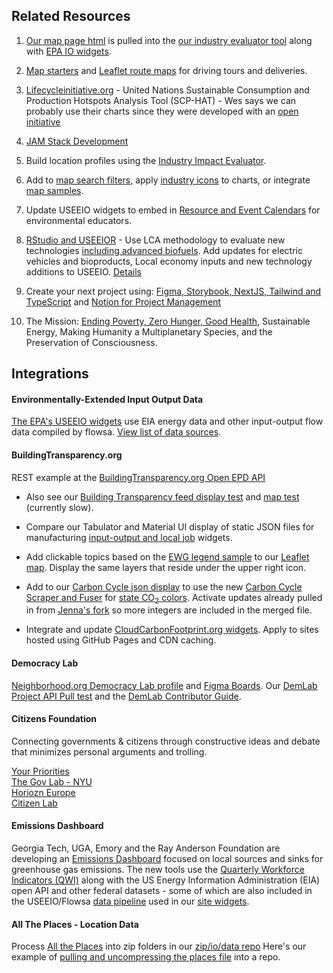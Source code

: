 ## Related Resources

1. [Our map page html](../../localsite/map/) is pulled into the [our industry evaluator tool](/localsite/info/#show=smart&state=GA) along with [EPA IO widgets](../../io/charts/).  

1. [Map starters](../start) and [Leaflet route maps](../start/routing/) for driving tours and deliveries.

1. [Lifecycleinitiative.org](http://scp-hat.lifecycleinitiative.org/) - United Nations Sustainable Consumption and Production Hotspots Analysis Tool (SCP-HAT) - Wes says we can probably use their charts since they were developed with an [open initiative](http://scp-hat.lifecycleinitiative.org/wp-content/uploads/2019/02/SCP-HAT_Technical-documentation_final-20181220_v2.pdf)  

1. <a href="https://jamstack.org">JAM Stack Development</a>

1. Build location profiles using the [Industry Impact Evaluator](../../localsite/info).<!-- Goods & Services Reports - communities with environmental impacts of new technologies -->  

1. Add to [map search filters](../localsite/map/), apply [industry icons](start/dataset/icons/) to charts, or integrate [map samples](start/maps).   

1. Update USEEIO widgets to embed in <a href="https://naaee.github.io/core/" style="white-space: nowrap;">Resource and Event Calendars</a> for environmental educators.

1. [RStudio and USEEIOR](../io/naics) - Use LCA methodology to evaluate new technologies [including advanced biofuels](../../community/biotech/).  Add updates for electric vehicles  and bioproducts, Local economy inputs and new technology additions to USEEIO. [Details](../io/naics/)  

1. Create your next project using: [Figma, Storybook, NextJS, Tailwind and TypeScript](https://news.shardlabs.io/storybook-tailwind-next-js-with-typescript-5a2486f905ec) and [Notion for Project Management](https://www.notion.so/projects)

1. The Mission: [Ending Poverty, Zero Hunger, Good Health](/data-pipeline/international/), Sustainable Energy, Making Humanity a Multiplanetary Species, and the Preservation of Consciousness.


## Integrations

<!-- Figma -->

#### Environmentally-Extended Input Output Data

[The EPA's USEEIO widgets](../../io/charts/) use EIA energy data and other input-output flow data compiled by flowsa. [View list of data sources](../../io/about/api).

#### BuildingTransparency.org

REST example at the [BuildingTransparency.org Open EPD API](https://openepd.buildingtransparency.org/#/epds/get_epds_id)

- Also see our <a href="../../io/template/feed/">Building Transparency feed display test</a> and <a href="https://model.earth/localsite/info/?show=openepd&mapview=state#state=GA">map test</a> (currently slow).

- Compare our Tabulator and Material UI display of static JSON files for manufacturing [input-output and local job](../../localsite/info/data/) widgets.


<!--
- [Attend a meetup](../../io/coders/) and help setup [Citizen Lab Engagement Tools](https://www.citizenlab.co) to provide mobile survey apps with Open Seattle and Code for Atlanta.

Blitz is undergoing updates to independently extend NextJS and other.  Reactivate in a few months.
Experiment with Tailwind CSS in our [planning repo](https://neighborhood.org/planning/#display=planning.md) ([GitHub](https://github.com/localsite/planning))

- Apply the Blitz survey fields (Question and Choice) to our Real World 2.0 [planning repo](https://neighborhood.org/planning/#display=planning.md) ([GitHub](https://github.com/localsite/planning)) from the [Blitz survey builder tutorial](https://blitzjs.com/docs/tutorial) and [voting app](https://dev.to/anubra266/full-stack-react-in-blitzjs-and-chakra-ui-part-2-38n4).
-->

- Add clickable topics based on the <a href="../../../community/map/ewg/">EWG legend sample</a> to our [Leaflet map](../../localsite/map/). Display the same layers that reside under the upper right icon.



- Add to our <a href="../../apps/beyondcarbon/#state=NC">Carbon Cycle json display</a> to use the new <a href="https://github.com/modelearth/beyond-carbon-scraper">Carbon Cycle Scraper and Fuser</a> for [state CO<sub>2</sub> colors](../../apps/beyondcarbon/#geoview=country). Activate updates already pulled in from [Jenna's fork](https://github.com/JennaFlan2426/beyond-carbon-scraper) so more integers are included in the merged file.

<!--
- Inquire with See-Click-Fix regarding adding domains so we can avoid [CORS error](../../community/resources/diffbot/#feed=open311) when pulling from the <a href="http://dev.seeclickfix.com/">See-Click-Fix open311 API</a>.
-->

- Integrate and update <a href="https://www.cloudcarbonfootprint.org">CloudCarbonFootprint.org widgets</a>. Apply to sites hosted using GitHub Pages and CDN caching.




<h4>Democracy Lab</h4>

<a href="https://www.democracylab.org/projects/834">Neighborhood.org Democracy Lab profile</a> and <a href="https://www.figma.com/file/Zk29COFG5bEQoISUBLPdpE/Neighborhood.org?node-id=0%3A1">Figma Boards</a>.
Our [DemLab Project API Pull test](../../io/template/feed/demolab.html) and the [DemLab Contributor Guide](https://docs.google.com/document/d/1OLQPFFJ8oz_BxpuxRxKKdZ2brmlUkVN3ICTdbA_axxY/edit#).

<!--
<a href="https://docs.google.com/document/d/1uqPZ_9hPP7q3_Pc2JugjQKTB94ePRG0vwshqfyqm4R0/">Scope of Work</a>. UX/UI
and <a href="https://www.ewg.org/">EWG</a>
-->

<h4>Citizens Foundation</h4>

Connecting governments & citizens through constructive ideas and debate that minimizes personal arguments and trolling.

[Your Priorities](https://www.yrpri.org/)  
[The Gov Lab - NYU](https://thegovlab.org/)  
[Horiozn Europe](https://ec.europa.eu/info/research-and-innovation/funding/funding-opportunities/funding-programmes-and-open-calls/horizon-europe_en)  
[Citizen Lab](https://www.citizenlab.co/)  

<h4>Emissions Dashboard</h4>

Georgia Tech, UGA, Emory and the Ray Anderson Foundation are developing an [Emissions Dashboard](https://cepl.gatech.edu/dashboardseminars) focused on local sources and sinks for greenhouse gas emissions. The new tools use the [Quarterly Workforce Indicators (QWI)](https://www.census.gov/data/developers/data-sets/qwi.html) along with the US Energy Information Administration (EIA) open API and other federal datasets - some of which are also included in the USEEIO/Flowsa [data pipeline](../../localsite/info/data) used in our [site widgets](../../io/charts).


#### All The Places - Location Data

Process [All the Places](https://www.alltheplaces.xyz/) into zip folders in our [zip/io/data repo](https://model.earth/zip/io/) <!-- Contributor: Kathryn -->
Here's our example of [pulling and uncompressing the places file](https://github.com/modelearth/places-data) into a repo.


<!-- https://spatial.chat/s/QiqoChat2 -->

<!--
1. Create a node script in the "apps" repo that pulls three <a href="../../localsite/start/">ModelEarth repos</a> (localsite, io and apps) into one local "webroot".<br><br>
-->

